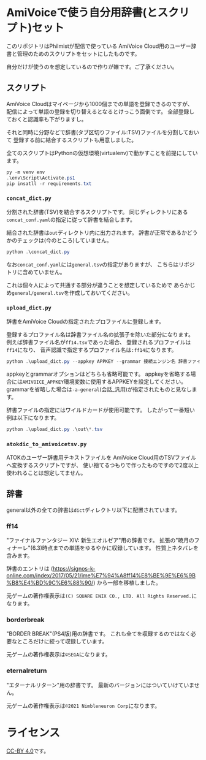# AmiVoiceで使う自分用辞書(とスクリプト)セット

このリポジトリはPhilmistが配信で使っている
AmiVoice Cloud用のユーザー辞書と管理のためのスクリプトをセットにしたものです。

自分だけが使うのを想定しているので作りが雑です。ご了承ください。

## スクリプト

AmiVoice Cloudはマイページから1000個までの単語を登録できるのですが、
配信によって単語の登録を切り替えるとなるとけっこう面倒です。
全部登録しておくと認識率も下がりますし。

それと同時に分野などで辞書(タブ区切りファイル:TSV)ファイルを分割しておいて
登録する前に結合するスクリプトも用意しました。

全てのスクリプトはPythonの仮想環境(virtualenv)で動かすことを前提にしています。

```powershell
py -m venv env
.\env\Script\Activate.ps1
pip insatll -r requirements.txt
```

### `concat_dict.py`

分割された辞書(TSV)を結合するスクリプトです。
同じディレクトリにある`concat_conf.yaml`の指定に従って辞書を結合します。

結合された辞書は`out`ディレクトリ内に出力されます。
辞書が正常であるかどうかのチェックは(今のところ)していません。

```powershell
python .\concat_dict.py
```

なお`concat_conf.yaml`には`general.tsv`の指定がありますが、
こちらはリポジトリに含めていません。

これは個々人によって共通する部分が違うことを想定しているためで
あらかじめ`general/general.tsv`を作成しておいてください。

### `upload_dict.py`

辞書をAmiVoice Cloudの指定されたプロファイルに登録します。

登録するプロファイル名は辞書ファイル名の拡張子を除いた部分になります。
例えば辞書ファイル名が`ff14.tsv`であった場合、
登録されるプロファイルは`ff14`になり、
音声認識で指定するプロファイル名は`:ff14`になります。

```powershell
python .\upload_dict.py --appkey APPKEY --grammar 接続エンジン名 辞書ファイル
```

appkeyとgrammarオプションはどちらも省略可能です。
appkeyを省略する場合には`AMIVOICE_APPKEY`環境変数に使用するAPPKEYを設定してください。
grammarを省略した場合は`-a-general`(会話_汎用)が指定されたものと見なします。

辞書ファイルの指定にはワイルドカードが使用可能です。
したがって一番短い例は以下になります。

```powershell
python .\upload_dict.py .\out\*.tsv
```

### `atokdic_to_amivoicetsv.py`

ATOKのユーザー辞書用テキストファイルを
AmiVoice Cloud用のTSVファイルへ変換するスクリプトですが、
使い捨てるつもりで作ったものですので2度以上使われることは想定してません。

## 辞書

general以外の全ての辞書は`dict`ディレクトリ以下に配置されています。

### ff14

"ファイナルファンタジー XIV: 新生エオルゼア"用の辞書です。
拡張の"暁月のフィナーレ"(6.3)時点までの単語をゆるやかに収録しています。
性質上ネタバレを含みます。

辞書のエントリは
(https://signos-k-online.com/index/2017/05/21/ime%E7%94%A8ff14%E8%BE%9E%E6%9B%B8%E4%BD%9C%E6%88%90/)
から一部を移植しました。

元ゲームの著作権表示は`(C) SQUARE ENIX CO., LTD. All Rights Reserved.`になります。

### borderbreak

"BORDER BREAK"(PS4版)用の辞書です。
これも全てを収録するのではなく必要なところだけに絞って収録しています。

元ゲームの著作権表示は`©SEGA`になります。

### eternalreturn

"エターナルリターン"用の辞書です。
最新のバージョンにはついていけていません。

元ゲームの著作権表示は`©2021 Nimbleneuron Corp`になります。

# ライセンス

[CC-BY 4.0](https://creativecommons.org/licenses/by/4.0/deed.ja)です。

